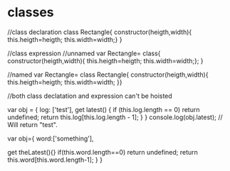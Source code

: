 # classes
//class declaration
class Rectangle{
  constructor(heigth,width){
    this.heigth=heigth;
    this.width=width;}
}

//class expression
//unnamed
var Rectangle= class{
constructor(heigth,width){
    this.heigth=heigth;
    this.width=width;};
}

//named
var Rectangle= class Rectangle{
  constructor(heigth,width){
    this.heigth=heigth;
    this.width=width;
  }}
  
  //both class declatation and expression can't be hoisted
  
  var obj = {
  log: ['test'],
  get latest() {
    if (this.log.length == 0) return undefined;
    return this.log[this.log.length - 1];
  }
}
console.log(obj.latest); // Will return "test".

var obj={
  word:['something'],
  
  get theLatest(){}
    if(this.word.length==0) return undefined;
    return this.word[this.word.length-1];
  }
  }
